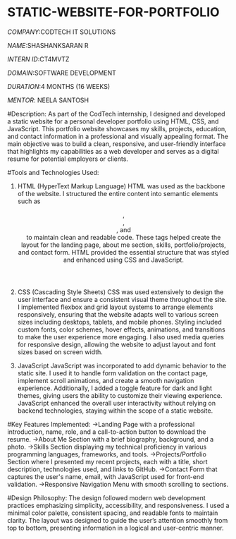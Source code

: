 # STATIC-WEBSITE-FOR-PORTFOLIO

*COMPANY*:CODTECH IT SOLUTIONS

*NAME*:SHASHANKSARAN R

*INTERN ID*:CT4MVTZ

*DOMAIN*:SOFTWARE DEVELOPMENT

*DURATION*:4 MONTHS (16 WEEKS)

*MENTOR*: NEELA SANTOSH


#Description:
As part of the CodTech internship, I designed and developed a static website for a personal developer portfolio using HTML, CSS, and JavaScript. This portfolio website showcases my skills, projects, education, and contact information in a professional and visually appealing format. The main objective was to build a clean, responsive, and user-friendly interface that highlights my capabilities as a web developer and serves as a digital resume for potential employers or clients.

#Tools and Technologies Used:
1. HTML (HyperText Markup Language)
HTML was used as the backbone of the website. I structured the entire content into semantic elements such as <header>, <nav>, <section>, and <footer> to maintain clean and readable code. These tags helped create the layout for the landing page, about me section, skills, portfolio/projects, and contact form. HTML provided the essential structure that was styled and enhanced using CSS and JavaScript.

2. CSS (Cascading Style Sheets)
CSS was used extensively to design the user interface and ensure a consistent visual theme throughout the site. I implemented flexbox and grid layout systems to arrange elements responsively, ensuring that the website adapts well to various screen sizes including desktops, tablets, and mobile phones. Styling included custom fonts, color schemes, hover effects, animations, and transitions to make the user experience more engaging. I also used media queries for responsive design, allowing the website to adjust layout and font sizes based on screen width.

3. JavaScript
JavaScript was incorporated to add dynamic behavior to the static site. I used it to handle form validation on the contact page, implement scroll animations, and create a smooth navigation experience. Additionally, I added a toggle feature for dark and light themes, giving users the ability to customize their viewing experience. JavaScript enhanced the overall user interactivity without relying on backend technologies, staying within the scope of a static website.

#Key Features Implemented:
->Landing Page with a professional introduction, name, role, and a call-to-action button to download the resume.
->About Me Section with a brief biography, background, and a photo.
->Skills Section displaying my technical proficiency in various programming languages, frameworks, and tools.
->Projects/Portfolio Section where I presented my recent projects, each with a title, short description, technologies used, and links to GitHub.
->Contact Form that captures the user's name, email, with JavaScript used for front-end validation.
->Responsive Navigation Menu with smooth scrolling to sections.

#Design Philosophy:
The design followed modern web development practices emphasizing simplicity, accessibility, and responsiveness. I used a minimal color palette, consistent spacing, and readable fonts to maintain clarity. The layout was designed to guide the user’s attention smoothly from top to bottom, presenting information in a logical and user-centric manner.
